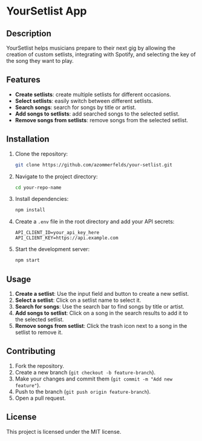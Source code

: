 # YourSetlist App

## Description

YourSetlist helps musicians prepare to their next gig by allowing the creation of custom setlists, integrating with Spotify, and selecting the key of the song they want to play.

## Features

- **Create setlists**: create multiple setlists for different occasions.
- **Select setlists**: easily switch between different setlists.
- **Search songs**: search for songs by title or artist.
- **Add songs to setlists**: add searched songs to the selected setlist.
- **Remove songs from setlists**: remove songs from the selected setlist.

## Installation

1. Clone the repository:

   ```bash
   git clone https://github.com/azommerfelds/your-setlist.git
   ```

2. Navigate to the project directory:

   ```bash
   cd your-repo-name
   ```

3. Install dependencies:

   ```bash
   npm install
   ```

4. Create a `.env` file in the root directory and add your API secrets:

   ```env
   API_CLIENT_ID=your_api_key_here
   API_CLIENT_KEY=https://api.example.com
   ```

5. Start the development server:
   ```bash
   npm start
   ```

## Usage

1. **Create a setlist**: Use the input field and button to create a new setlist.
2. **Select a setlist**: Click on a setlist name to select it.
3. **Search for songs**: Use the search bar to find songs by title or artist.
4. **Add songs to setlist**: Click on a song in the search results to add it to the selected setlist.
5. **Remove songs from setlist**: Click the trash icon next to a song in the setlist to remove it.

## Contributing

1. Fork the repository.
2. Create a new branch (`git checkout -b feature-branch`).
3. Make your changes and commit them (`git commit -m "Add new feature"`).
4. Push to the branch (`git push origin feature-branch`).
5. Open a pull request.

## License

This project is licensed under the MIT license.
